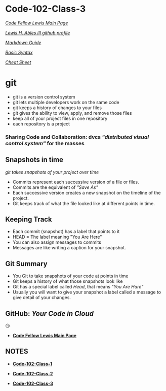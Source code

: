 # Code-102-Class-3

*[Code Fellow Lewis Main Page](https://lewable3d.github.io/Reading-Notes/)*
       
*[Lewis H. Ables III github profile](https://github.com/Lewable3d)*

*[Markdown Guide](https://www.markdownguide.org/getting-started/)*        

*[Basic Syntax](https://www.markdownguide.org/basic-syntax/)*

*[Cheat Sheet](https://github.com/ohmyzsh/ohmyzsh/wiki/Cheatsheet)*

# git 

- git is a version control system
- git lets multiple developers work on the same code
- git keeps a history of changes to your files
- git gives the ability to view, apply, and remove those files
- keep all of your project files in one repository
- each repository is a project

### Sharing Code and Collaboration: dvcs *"distributed visual control system"* for the masses

## Snapshots in time

*git takes snapshots of your project over time*

- Commits represent each successive version of a file or files.
- Commits are the equivalent of *"Save As"*
- Each successive version creates a new snapshot on the timeline of the project.
- Git keeps track of what the file looked like at different points in time.

## Keeping Track

- Each commit (snapshot) has a label that points to it
- HEAD = The label meaning "You Are Here"
- You can also assign messages to commits
- Messages are like writing a caption for your snapshot.

## Git Summary

- You Git to take snapshots of your code at points in time
- Git keeps a history of what those snapshots look like
- Git has a special label called *Head*, that means *"You Are Hare"*
- Usually you will want to give your snapshot a label called a message to give detail of your changes.

## GitHub: *Your Code in Cloud*

:smirk:

- **[Code Fellow Lewis Main Page](https://lewable3d.github.io/Reading-Notes/)**

## NOTES

- **[Code-102-Class-1](https://lewable3d.github.io/Reading-Notes/Class%2001)**

- **[Code-102-Class-2](https://lewable3d.github.io/Reading-Notes/Class%2002)**

- **[Code-102-Class-3](https://lewable3d.github.io/Reading-Notes/Class%2003)**


